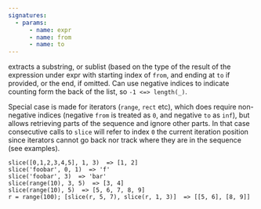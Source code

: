 ```yaml
---
signatures:
  - params:
      - name: expr
      - name: from
      - name: to
---
```


extracts a substring, or sublist (based on the type of the result of the
expression under expr with starting index of `from`, and ending at `to` if
provided, or the end, if omitted. Can use negative indices to indicate counting
form the back of the list, so `-1 <=> length(_)`.

Special case is made for iterators (`range`, `rect` etc), which does require
non-negative indices (negative `from` is treated as `0`, and negative `to` as
`inf`), but allows retrieving parts of the sequence and ignore other parts. In
that case consecutive calls to `slice` will refer to index `0` the current
iteration position since iterators cannot go back nor track where they are in
the sequence (see examples).

```scarpet
slice([0,1,2,3,4,5], 1, 3)  => [1, 2]
slice('foobar', 0, 1)  => 'f'
slice('foobar', 3)  => 'bar'
slice(range(10), 3, 5)  => [3, 4]
slice(range(10), 5)  => [5, 6, 7, 8, 9]
r = range(100); [slice(r, 5, 7), slice(r, 1, 3)]  => [[5, 6], [8, 9]]
```
